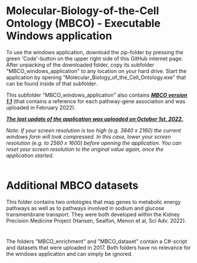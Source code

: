 # Molecular-Biology-of-the-Cell Ontology (MBCO) - Executable Windows application
To use the windows application, download the zip-folder by pressing the green 'Code'-button on the upper right side of this GitHub internet page. After unpacking of the downloaded folder, copy its subfolder "MBCO_windows_application" to any location on your hard drive. Start the application by opening "Molecular_Biology_of_the_Cell_Ontology.exe" that can be found inside of that subfolder.

This subfolder "MBCO_windows_application" also contains <b><i><u>MBCO version 1.1</u></i></b> (that contains a reference for each pathway-gene association and was uploaded in February 2022).<br>

<b><i><u>The last update of the application was uploaded on October 1st, 2022.</u></i></b>

<i>Note: If your screen resolution is too high (e.g. 3840 x 2160) the current windows form will look compressed. In this case, lower your screen resolution (e.g. to 2560 x 1600) before opening the application. You can reset your screen resolution to the original value again, once the application started.</i>
<br>
<br>
# Additional MBCO datasets
This folder contains two ontologies that map genes to metabolic energy pathways as well as to pathways involved in sodium and glucose transmembrane transport. They were both developed within the Kidney Precision Medicine Project (Hansen, Sealfon, Menon et al, Sci Adv. 2022).

#
The folders "MBCO_enrichment" and "MBCO_dataset" contain a C#-script and datasets that were uploaded in 2017. Both folders have no relevance for the windows application and can simply be ignored.
